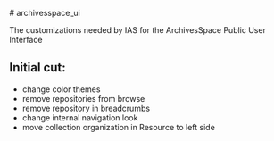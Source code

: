 ﻿﻿﻿# archivesspace_uiThe customizations needed by IAS for the ArchivesSpace Public User Interface## Initial cut:- change color themes- remove repositories from browse- remove repository in breadcrumbs- change internal navigation look- move collection organization in Resource to left side